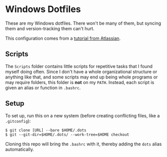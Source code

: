 # Windows Dotfiles

These are my Windows dotfiles. There won't be many of them, but syncing them and
version-tracking them can't hurt.

This configuration comes from a [tutorial from Atlassian][atlassian].


## Scripts

The `Scripts` folder contains little scripts for repetitive tasks that I found
myself doing often. Since I don't have a whole organizational structure or
anything like that, and some scripts may end up being whole programs or may
require folders, this folder is **not** on my `PATH`. Instead, each script is
given an alias or function in `.bashrc`.


## Setup

To set up, run this on a new system (before creating conflicting files, like a
`.gitconfig`):

```console
$ git clone [URL] --bare $HOME/.dots
$ git --git-dir=$HOME/.dots/ --work-tree=$HOME checkout
```

Cloning this repo will bring the `.bashrc` with it, thereby adding the `dots`
alias automatically.


<!--

+----------------------------------------------------------------------------+
|                                                                            |
|   I am now just committing the full path to Windows Terminal's settings.   |
|   Since WT replaces the settings file every time you edit it (to provide   |
|   backups), the hard-link breaks as soon as you use the GUI to change      |
|   any settings.                                                            |
|                                                                            |
+----------------------------------------------------------------------------+

### Windows Terminal

Because of where Windows Terminal stores its `settings.json`, a hard-link has to
be used.

1.  Find the Windows Terminal settings directory. If installed from the Windows
    Store, it should be inside `C:\Users\Matthew\AppData\Local\Packages\` and
    called `Microsoft.WindowsTerminal_8wekyb3d8bbwe`. You want the `LocalState`
    folder.
2.  Delete the `settings.json` that's already there,
3.  Replace it with a symlink using the following command:  
    ```
    mklink /H "C:\Users\Matthew\AppData\Local\Packages\Microsoft.WindowsTerminal_8wekyb3d8bbwe\LocalState\settings.json" "C:\Users\Matthew\.terminal-settings.json"
    ```
    - You need to use a full path for this to work
    - It's probably best to close Windows Terminal and do this with `cmd` while
      you're messing with settings, just so Windows Terminal doesn't regenerate
      the file.

-->



[atlassian]: https://www.atlassian.com/git/tutorials/dotfiles
